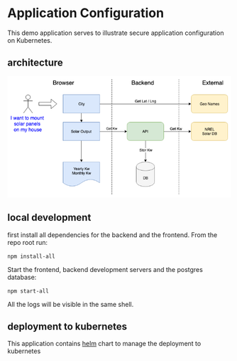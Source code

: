 # Application Configuration

This demo application serves to illustrate secure application configuration on Kubernetes.

## architecture
![Architecture](architecture.png)

## local development

first install all dependencies for the backend and the frontend. From the repo root run:
```
npm install-all
```
Start the frontend, backend development servers and the postgres database:
```
npm start-all
```
All the logs will be visible in the same shell.

## deployment to kubernetes

This application contains [helm](https://helm.sh/) chart to manage the deployment to kubernetes


